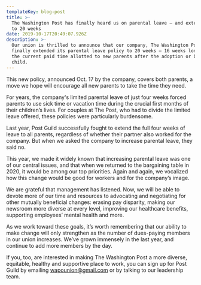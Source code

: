```yaml
---
templateKey: blog-post
title: >-
  The Washington Post has finally heard us on parental leave — and extended it
  to 20 weeks
date: 2019-10-17T20:49:07.926Z
description: >-
  Our union is thrilled to announce that our company, The Washington Post, has
  finally extended its parental leave policy to 20 weeks — 16 weeks longer than
  the current paid time allotted to new parents after the adoption or birth of a
  child.
---
```

This new policy, announced Oct. 17 by the company, covers both parents, a move we hope will encourage all new parents to take the time they need. 

For years, the company's limited parental leave of just four weeks forced parents to use sick time or vacation time during the crucial first months of their children’s lives. For couples at The Post, who had to divide the limited leave offered, these policies were particularly burdensome.

Last year, Post Guild successfully fought to extend the full four weeks of leave to all parents, regardless of whether their partner also worked for the company. But when we asked the company to increase parental leave, they said no. 

This year, we made it widely known that increasing parental leave was one of our central issues, and that when we returned to the bargaining table in 2020, it would be among our top priorities. Again and again, we vocalized how this change would be good for workers and for the company’s image. 

We are grateful that management has listened. Now, we will be able to devote more of our time and resources to advocating and negotiating for other mutually beneficial changes: erasing pay disparity, making our newsroom more diverse at every level, improving our healthcare benefits, supporting employees’ mental health and more. 

As we work toward these goals, it’s worth remembering that our ability to make change will only strengthen as the number of dues-paying members in our union increases. We’ve grown immensely in the last year, and continue to add more members by the day. 

If you, too, are interested in making The Washington Post a more diverse, equitable, healthy and supportive place to work, you can sign up for Post Guild by emailing wapounion@gmail.com or by talking to our leadership team.
